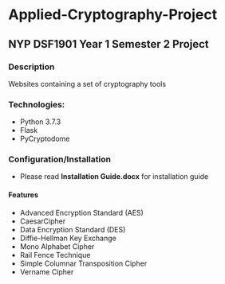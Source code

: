 # Applied-Cryptography-Project

## NYP DSF1901 Year 1 Semester 2 Project

### Description

Websites containing a set of cryptography tools

### Technologies:
* Python 3.7.3
* Flask
* PyCryptodome
  
### Configuration/Installation
* Please read **Installation Guide.docx** for installation guide


#### Features
* Advanced Encryption Standard (AES)
* CaesarCipher
* Data Encryption Standard (DES)
* Diffie-Hellman Key Exchange
* Mono Alphabet Cipher
* Rail Fence Technique
* Simple Columnar Transposition Cipher
* Vername Cipher
